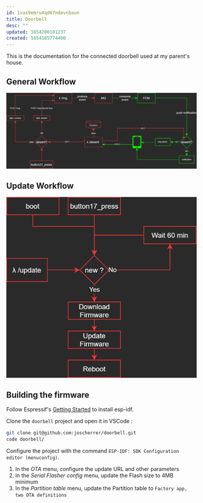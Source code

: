 ```yaml
---
id: 1vas9emru4qd67ndevnbaun
title: Doorbell
desc: ""
updated: 1654200101237
created: 1654185774400
---
```


This is the documentation for the connected doorbell used at my parent's house.

## General Workflow

![doorbell-workflow](/assets/doorbell.png)

## Update Workflow

![doorbell-update](/assets/doorbell_update.png)

## Building the firmware

Follow Espressif's [Getting Started](https://docs.espressif.com/projects/esp-idf/en/latest/esp32/get-started/index.html) to install esp-idf.

Clone the `doorbell` project and open it in VSCode :
```bash
git clone git@github.com:joscherrer/doorbell.git
code doorbell/
```

Configure the project with the command `ESP-IDF: SDK Configuration editor (menuconfig)`.  
1. In the _OTA_ menu, configure the update URL and other parameters
2. In the _Serial Flasher config_ menu, update the Flash size to 4MB minimum
3. In the _Partition table_ menu, update the Partition table to `Factory app, two OTA definitions`
